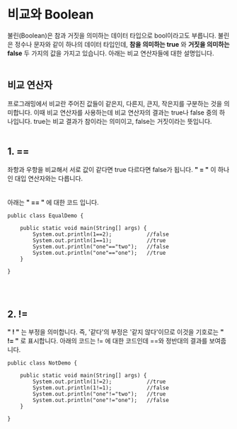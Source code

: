 # **비교와 Boolean**

불린(Boolean)은 참과 거짓을 의미하는 데이터 타입으로 bool이라고도 부릅니다. 불린은 정수나 문자와 같이 하나의 데이터 타입인데, **참을 의미하는 true** 와 **거짓을 의미하는 false** 두 가지의 값을 가지고 있습니다. 아래는 비교 연산자들에 대한 설명입니다.
<br><br>
## **비교 연산자**
프로그래밍에서 비교란 주어진 값들이 같은지, 다른지, 큰지, 작은지를 구분하는 것을 의미합니다. 이때 비교 연산자를 사용하는데 비교 연산자의 결과는 true나 false 중의 하나입니다. true는 비교 결과가 참이라는 의미이고, false는 거짓이라는 뜻입니다. 
<br><br>
## **1. ==** 
좌항과 우항을 비교해서 서로 값이 같다면 true 다르다면 false가 됩니다. **" = "** 이 하나인 대입 연산자와는 다릅니다.  
<br><br>
아래는 **" == "** 에 대한 코드 입니다.
```
public class EqualDemo {
 
    public static void main(String[] args) {
        System.out.println(1==2);           //false
        System.out.println(1==1);           //true
        System.out.println("one"=="two");   //false
        System.out.println("one"=="one");   //true
    }
 
}
```
<br><br>
## **2. !=**
**" ! "** 는 부정을 의미합니다. 즉, '같다'의 부정은 '같지 않다'이므로 이것을 기호로는 **" != "** 로 표시합니다. 아래의 코드는 != 에 대한 코드인데 ==와 정반대의 결과를 보여줍니다.
<br>
```
public class NotDemo {
 
    public static void main(String[] args) {
        System.out.println(1!=2);           //true
        System.out.println(1!=1);           //false
        System.out.println("one"!="two");   //true  
        System.out.println("one"!="one");   //false
    }
     
}
```